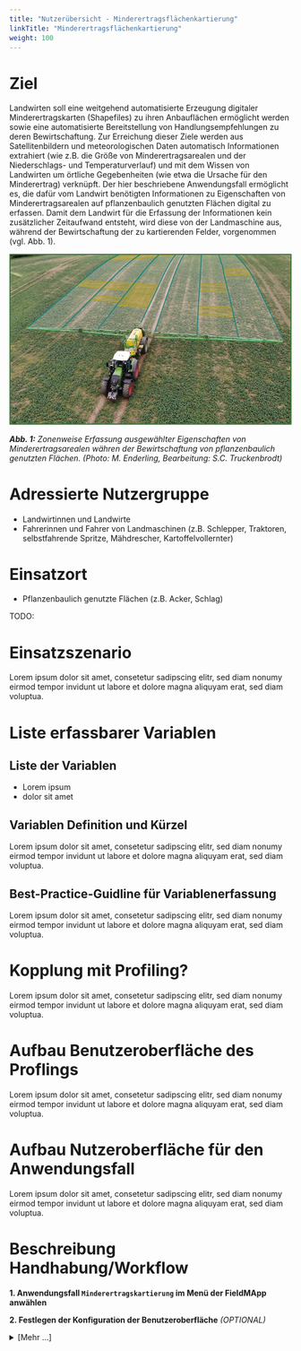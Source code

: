 ```yaml
---
title: "Nutzerübersicht - Minderertragsflächenkartierung"
linkTitle: "Minderertragsflächenkartierung"
weight: 100
---
```


# Ziel
Landwirten soll eine weitgehend automatisierte Erzeugung digitaler Minderertragskarten (Shapefiles) zu ihren Anbauflächen ermöglicht werden sowie eine automatisierte Bereitstellung von Handlungsempfehlungen zu deren Bewirtschaftung. Zur Erreichung dieser Ziele werden aus Satellitenbildern und meteorologischen Daten automatisch Informationen extrahiert (wie z.B. die Größe von Minderertragsarealen und der Niederschlags- und Temperaturverlauf) und mit dem Wissen von Landwirten um örtliche Gegebenheiten (wie etwa die Ursache für den Minderertrag) verknüpft. Der hier beschriebene Anwendungsfall ermöglicht es, die dafür vom Landwirt benötigten Informationen zu Eigenschaften von Minderertragsarealen auf pflanzenbaulich genutzten Flächen digital zu erfassen. Damit dem Landwirt für die Erfassung der Informationen kein zusätzlicher Zeitaufwand entsteht, wird diese von der Landmaschine aus, während der Bewirtschaftung der zu kartierenden Felder, vorgenommen (vgl. Abb. 1).

![](/screenshots/fig/UseCases/LowYieldAreas/LowYieldAreaMapping_fig01.jpg)

_**Abb. 1:** Zonenweise Erfassung ausgewählter Eigenschaften von Minderertragsarealen währen der Bewirtschaftung von pflanzenbaulich genutzten Flächen. (Photo: M. Enderling, Bearbeitung: S.C. Truckenbrodt)_

# Adressierte Nutzergruppe

* Landwirtinnen und Landwirte
* Fahrerinnen und Fahrer von Landmaschinen (z.B. Schlepper, Traktoren, selbstfahrende Spritze, Mähdrescher, Kartoffelvollernter)

# Einsatzort

* Pflanzenbaulich genutzte Flächen (z.B. Acker, Schlag)

TODO:
# Einsatzszenario

Lorem ipsum dolor sit amet, consetetur sadipscing elitr, sed diam nonumy eirmod tempor invidunt ut labore et dolore magna aliquyam erat, sed diam voluptua.

# Liste erfassbarer Variablen

## Liste der Variablen

- Lorem ipsum
- dolor sit amet

## Variablen Definition und Kürzel

Lorem ipsum dolor sit amet, consetetur sadipscing elitr, sed diam nonumy eirmod tempor invidunt ut labore et dolore magna aliquyam erat, sed diam voluptua.

## Best-Practice-Guidline für Variablenerfassung

Lorem ipsum dolor sit amet, consetetur sadipscing elitr, sed diam nonumy eirmod tempor invidunt ut labore et dolore magna aliquyam erat, sed diam voluptua.

# Kopplung mit Profiling?

Lorem ipsum dolor sit amet, consetetur sadipscing elitr, sed diam nonumy eirmod tempor invidunt ut labore et dolore magna aliquyam erat, sed diam voluptua.

# Aufbau Benutzeroberfläche des Proflings

Lorem ipsum dolor sit amet, consetetur sadipscing elitr, sed diam nonumy eirmod tempor invidunt ut labore et dolore magna aliquyam erat, sed diam voluptua.

# Aufbau Nutzeroberfläche für den Anwendungsfall

Lorem ipsum dolor sit amet, consetetur sadipscing elitr, sed diam nonumy eirmod tempor invidunt ut labore et dolore magna aliquyam erat, sed diam voluptua.

# Beschreibung Handhabung/Workflow
**1. Anwendungsfall `Minderertragskartierung` im Menü der FieldMApp anwählen**


**2. Festlegen der Konfiguration der Benutzeroberfläche** _(OPTIONAL)_ <details><summary>[Mehr ...]</summary>
 
2.1. Bereits vorhandene Konfiguration anpassen
 * auf der Startseite des Anwendungsfalls `Minderertragskartierung` den Namen einer vordefinierten Konfiguration (z.B. Standard) durch Antippen aus der Liste ausgewählt 
 * den Button `KONFIGURATION ANPASSEN` antippen, sodass die Konfigurationsansicht geöffnet wird (weiteres Vorgehen siehe 2-b-ii)
  
{{< alert title="Hinweis" >}}Durch das Anpassen einer Konfiguration wird die gespeicherte Ausgangskonfiguration überschrieben, auch wenn diese einen neuen Konfigurationsnamen erhält.{{< /alert >}}

2.2	Neue Konfiguration erstellen
 
  i.	Den Button `NEUE KONFIGURATION ERSTELLEN` antippen, sodass die Konfigurationsansicht geöffnet wird.
  ii.	Anpassung des Konfigurationsnamens
      In die Zeile hinter „Konfigurationsname“ tippen und mit dem sich öffnenden Tastenfeld den Namen eintragen, unter dem die Konfiguration gespeichert werden soll.
  iii.	Festlegen der Bearbeitungsbreite
        In die Zeile hinter „Bearbeitungsbreite (in Metern)“ tippen und mit dem sich öffnenden Ziffernblock die Bearbeitungsbreite in Metern eingeben, für welche die Kartierung erfolgen soll.
  iv.	Festlegen der kartierbaren Minderertragsursachen
      Nacheinander jedes der zur Verfügung stehenden Felder unter „Auswahl Minderertragsursache“ Antippen und festlegen, ob dieses zu einem Button mit einer Minderertragsursache werden soll. 
    1. _Falls ja:_ Aus der erscheinenden Liste (Abb. 2-B) eine Minderertragsursache (Abb. 2-B2) durch Antippen auswählen oder durch Antippen von `Neu erstellen` (Abb. 2-B3), das Fenster öffnen, über das eine neue, die Liste ergänzende Ursache eingeben und durch Tippen auf `OK` hinzugefügt werden kann (Abb. 2-C).
    2.	_Falls nein:_ Aus der erscheinenden Liste `Schaltfläche verstecken` durch Antippen auswählen.
  v.	Festlegen der Zonenanzahl
      Unter „Anzahl der Zonen“ kann die Anzahl der Zonen, welche symmetrisch jeweils auf die halbe Bearbeitungsbreite rechts bzw. links der Fahrspur verteilt werden soll, durch den Schieberegler festgelegt werden.
  vi.	Durch Antippen von `Speichern` wird die Konfiguration unter dem angegebene Konfigurationsnamen gespeichert.
{{< alert title="Hinweis" >}}Durch erneutes Ausführen einzelner Konfigurationsschritte können Korrekturen vorgenommen werden.{{< /alert >}}</summary>

**2. Konfiguration der Bedienoberfläche auswählen** <details><summary>[Mehr ...]</summary>
(C)	...indem der Name einer vordefinierten Konfiguration (z.B. Standard) durch Antippen aus der Liste ausgewählt und durch berühren des Buttons „AUSGEWÄHLTE KONFIGURATION BENUTZEN“ geöffnet wird.</details>


# Rückgriff auf interne und externe Messgeräte

## Liste erforderliche Sensoren

Jeweils mit Kennzeichnung, ob dieser Sensor intern/extern ist
Lorem ipsum dolor sit amet, consetetur sadipscing elitr, sed diam nonumy eirmod tempor invidunt ut labore et dolore magna aliquyam erat, sed diam voluptua.

## Liste optional einsetzbarer Sensoren

Jeweils mit Kennzeichnung, ob dieser Sensor intern/extern ist
Lorem ipsum dolor sit amet, consetetur sadipscing elitr, sed diam nonumy eirmod tempor invidunt ut labore et dolore magna aliquyam erat, sed diam voluptua.

# Versionen des Anwendungsfall

| Versionsnummer | Letzte Änderung | Downloadlink Profiling | Downloadlink Anwendungsfall | Was wurde gegenüber vorheriger Version geändert |
| -------------- | --------------- | ---------------------- | --------------------------- | ----------------------------------------------- |
| 1.0            | Lorem           |https://www.example.org | https://www.example.org     | Lorem ipsum dolor sit amet                      |

# Weiterführende Informationen

Links zu Anwendungsfallspezifischen Publikationen

# Link zur zugehörigen Entwickler- und Projektmanagerübersicht

Lorem ipsum dolor sit amet, consetetur sadipscing elitr, sed diam nonumy eirmod tempor invidunt ut labore et dolore magna aliquyam erat, sed diam voluptua.

# Autoren Wiki

Lorem ipsum dolor sit amet, consetetur sadipscing elitr, sed diam nonumy eirmod tempor invidunt ut labore et dolore magna aliquyam erat, sed diam voluptua.

# Entwickler Code

Lorem ipsum dolor sit amet, consetetur sadipscing elitr, sed diam nonumy eirmod tempor invidunt ut labore et dolore magna aliquyam erat, sed diam voluptua.

# Zitationsvorschlag

Lorem ipsum dolor sit amet, consetetur sadipscing elitr, sed diam nonumy eirmod tempor invidunt ut labore et dolore magna aliquyam erat, sed diam voluptua.

# Lizenz

Lorem ipsum dolor sit amet, consetetur sadipscing elitr, sed diam nonumy eirmod tempor invidunt ut labore et dolore magna aliquyam erat, sed diam voluptua.

